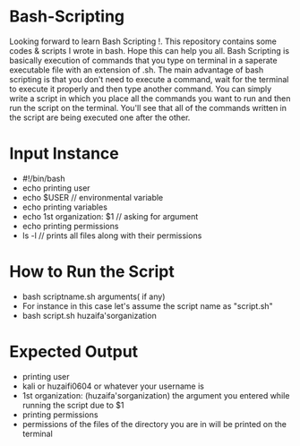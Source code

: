 # Bash-Scripting

Looking forward to learn Bash Scripting !. This repository contains some codes &amp; scripts I wrote in bash. Hope this can help you all.
Bash Scripting is basically execution of commands that you type on terminal in a saperate executable file with an extension of .sh.
The main advantage of bash scripting is that you don't need to execute a command, wait for the terminal to execute it properly and then type another command.
You can simply write a script in which you place all the commands you want to run and then run the script on the terminal.
You'll see that all of the commands written in the script are being executed one after the other.

# Input Instance

* #!/bin/bash
* echo printing user
* echo $USER        // environmental variable
* echo printing variables
* echo 1st organization:  $1  // asking for argument
* echo printing permissions
* ls -l                   // prints all files along with their permissions

# How to Run the Script

* bash scriptname.sh arguments( if any)
* For instance in this case let's assume the script name as "script.sh"
* bash script.sh huzaifa'sorganization
  
# Expected Output

* printing user
* kali or huzaifi0604 or whatever your username is 
* 1st organization: (huzaifa'sorganization) the argument you entered while running the script due to $1
* printing permissions
* permissions of the files of the directory you are in will be printed on the terminal
